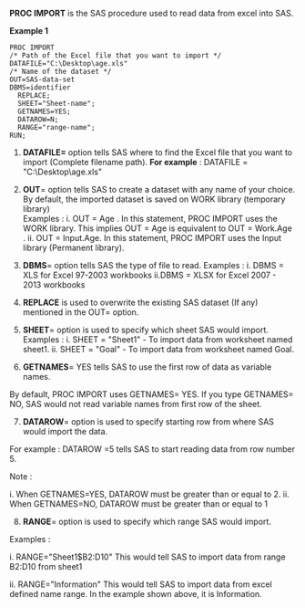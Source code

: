 **PROC IMPORT** is the SAS procedure used to read data from excel into SAS.

**Example 1**

```sas
PROC IMPORT 
/* Path of the Excel file that you want to import */ 
DATAFILE="C:\Desktop\age.xls"
/* Name of the dataset */
OUT=SAS-data-set 
DBMS=identifier 
  REPLACE;
  SHEET="Sheet-name";
  GETNAMES=YES; 
  DATAROW=N;
  RANGE="range-name";
RUN;
```

1. **DATAFILE=** option tells SAS where to find the Excel file that you want to import  (Complete filename path).
**For example** : DATAFILE = "C:\Desktop\age.xls"

2. **OUT**= option tells SAS to create a dataset with any name of your choice. By default, the imported dataset is saved on WORK library (temporary library)    
 Examples :
i. OUT = Age .  In this statement, PROC IMPORT uses the WORK library. This implies OUT = Age is equivalent to OUT = Work.Age .
ii. OUT = Input.Age.  In this statement, PROC IMPORT uses the Input library (Permanent library).

3. **DBMS**= option tells SAS the type of file to read.
 Examples :
i. DBMS =  XLS for Excel 97-2003 workbooks ii.DBMS =  XLSX for Excel 2007 - 2013 workbooks

4. **REPLACE** is used to overwrite the existing SAS dataset (If any) mentioned in the OUT= option.
5. **SHEET**= option is used to specify which sheet SAS would import.
 Examples :
i.  SHEET =  "Sheet1" - To import data from worksheet named sheet1. ii. SHEET =  "Goal" - To import data from worksheet named Goal.

6. **GETNAMES**= YES tells SAS to use the first row of data as variable names.

By default, PROC IMPORT uses GETNAMES= YES. If you type GETNAMES= NO, SAS would not read variable names from first row of the sheet.

7. **DATAROW**= option is used to specify starting row from where SAS would import the data.

For example : DATAROW =5 tells SAS to start reading data from row number 5.

Note : 

i. When GETNAMES=YES, DATAROW must be greater than or equal to 2.
ii. When GETNAMES=NO, DATAROW must be greater than or equal to 1

8. **RANGE**= option is used to specify which range SAS would import.

Examples :

i. RANGE="Sheet1$B2:D10"
 This would tell SAS to import data from range B2:D10 from sheet1

ii. RANGE="Information"
 This would tell SAS to import data from excel defined name range. In the example shown above, it is Information.










